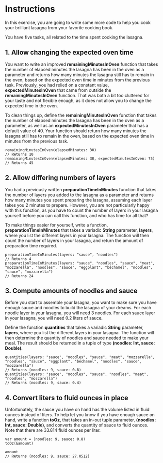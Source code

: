 #  Instructions

In this exercise, you are going to write some more code to help you cook your brilliant lasagna from your favorite cooking book.

You have five tasks, all related to the time spent cooking the lasagna.

## 1. Allow changing the expected oven time

You want to write an improved **remainingMinutesInOven** function that takes the number of elapsed minutes the lasagna has been in the oven as a parameter and returns how many minutes the lasagna still has to remain in the oven, based on the expected oven time in minutes from the previous task. Previously, you had relied on a constant value, **expectedMinutesInOven** that came from outside the **remainingMinutesInOven** function. That was both a bit too cluttered for your taste and not flexible enough, as it does not allow you to change the expected time in the oven.

To clean things up, define the **remainingMinutesInOven** function that takes the number of elapsed minutes the lasagna has been in the oven as a parameter, as well as an **expectedMinutesInOven** parameter that has a default value of 40. Your function should return how many minutes the lasagna still has to remain in the oven, based on the expected oven time in minutes from the previous task.

    remainingMinutesInOven(elapsedMinutes: 30)
    // Returns 10
    remainingMinutesInOven(elapsedMinutes: 30, expectedMinutesInOven: 75)
    // Returns 45

## 2. Allow differing numbers of layers

You had a previously written **preparationTimeInMinutes** function that takes the number of layers you added to the lasagna as a parameter and returns how many minutes you spent preparing the lasagna, assuming each layer takes you 2 minutes to prepare. However, you are not particularly happy with this function, as you have to count the number of layers in your lasagna yourself before you can call this function, and who has time for all that?

To make things easier for yourself, write a function, **preparationTimeInMinutes** that takes a variadic **String** parameter, **layers**, where you list the different layers in your lasagna. The function will then count the number of layers in your lasagna, and return the amount of preparation time required.

    preparationTimeInMinutes(layers: "sauce", "noodles")
    // Returns 4
    preparationTimeInMinutes(layers: "sauce", "noodles", "sauce", "meat", "mozzarella", "noodles", "sauce", "eggplant", "béchamel", "noodles", "sauce", "mozzarella")
    // Returns 24

## 3. Compute amounts of noodles and sauce

Before you start to assemble your lasagna, you want to make sure you have enough sauce and noodles to build the lasagna of your dreams. For each noodle layer in your lasagna, you will need 3 noodles. For each sauce layer in your lasagna, you will need 0.2 liters of sauce.

Define the function **quantities** that takes a variadic **String** parameter, **layers**, where you list the different layers in your lasagna. The function will then determine the quantity of noodles and sauce needed to make your meal. The result should be returned in a tuple of type **(noodles: Int, sauce: Double)**.

    quantities(layers: "sauce", "noodles", "sauce", "meat", "mozzarella", "noodles", "sauce", "eggplant", "béchamel", "noodles", "sauce", "mozzarella")
    // Returns (noodles: 9, sauce: 0.8)
    quantities(layers: "sauce", "noodles", "sauce", "noodles", "meat", "noodles", "mozzarella")
    // Returns (noodles: 9, sauce: 0.4)

## 4. Convert liters to fluid ounces in place

Unfortunately, the sauce you have on hand has the volume listed in fluid ounces instead of liters. To help let you know if you have enough sauce on hand, write a function **toOz**, that takes an in-out tuple parameter, **(noodles: Int, sauce: Double)**, and converts the quantity of sauce to fluid ounces. Note that there are 33.814 fluid ounces per liter.

    var amount = (noodles: 9, sauce: 0.8)
    toOz(&amount)

    amount
    // Returns (noodles: 9, sauce: 27.0512)

